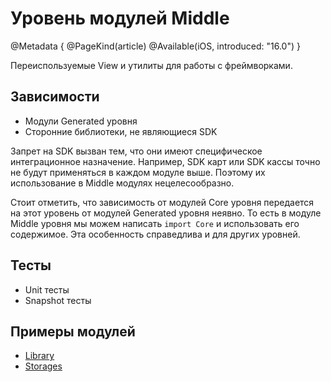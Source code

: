 # Уровень модулей Middle

@Metadata {
    @PageKind(article)
    @Available(iOS, introduced: "16.0")
}

Переиспользуемые View и утилиты для работы с фреймворками.

## Зависимости

- Модули Generated уровня
- Сторонние библиотеки, не являющиеся SDK

Запрет на SDK вызван тем, что они имеют специфическое интеграционное назначение. Например, SDK карт или SDK кассы точно не будут применяться в каждом модуле выше. Поэтому их использование в Middle модулях нецелесообразно.

Стоит отметить, что зависимость от модулей Core уровня передается на этот уровень от модулей Generated уровня неявно. То есть в модуле Middle уровня мы можем написать `import Core` и использовать его содержимое. Эта особенность справедлива и для других уровней.

## Тесты

- Unit тесты
- Snapshot тесты

## Примеры модулей
- [Library](Modules/Middle/Library/README.md)
- [Storages](Modules/Middle/Storages/README.md)
